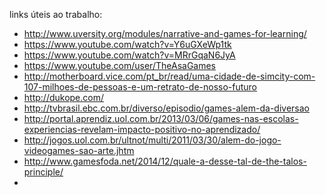 links úteis ao trabalho:

* http://www.uversity.org/modules/narrative-and-games-for-learning/
* https://www.youtube.com/watch?v=Y6uGXeWp1tk
* https://www.youtube.com/watch?v=MRrGqaN6JyA
* https://www.youtube.com/user/TheAsaGames
* http://motherboard.vice.com/pt_br/read/uma-cidade-de-simcity-com-107-milhoes-de-pessoas-e-um-retrato-de-nosso-futuro
* http://dukope.com/
* http://tvbrasil.ebc.com.br/diverso/episodio/games-alem-da-diversao
* http://portal.aprendiz.uol.com.br/2013/03/06/games-nas-escolas-experiencias-revelam-impacto-positivo-no-aprendizado/
* http://jogos.uol.com.br/ultnot/multi/2011/03/30/alem-do-jogo-videogames-sao-arte.jhtm
* http://www.gamesfoda.net/2014/12/quale-a-desse-tal-de-the-talos-principle/
* 
